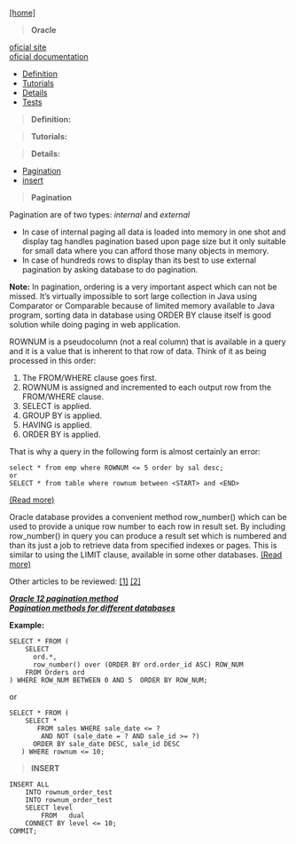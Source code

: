 [[home]](../../../../home.html)

> **Oracle**

[oficial site](http://www.oracle.com/index.html)<br/>
[oficial documentation](http://www.oracle.com/technetwork/indexes/documentation/index.html)
 

- [Definition](#definition)
- [Tutorials](#tutorials)
- [Details](#details)
- [Tests](#tests)


<a name="definition"></a>
> **Definition:** <br/>

<a name="tutorials"></a>
> **Tutorials:** <br/>

  
<a name="details"></a>
> **Details:**<br/>

 - [Pagination](#pagination)
 - [insert](#insert) 

<a name="pagination"></a>
> **Pagination**

Pagination are of two types: *internal* and *external* <br/>
 
 - In case of internal paging all data is loaded into memory in one shot and display tag handles pagination based upon page size but it only suitable for small data where you can afford those many objects in memory.<br/> 
 - In case of hundreds rows to display than its best to use external pagination by asking database to do pagination. 

**Note:** In pagination, ordering is a very important aspect which can not be missed. It’s virtually impossible to sort large collection in Java using Comparator or Comparable because of limited memory available to Java program, sorting data in database using ORDER BY clause itself is good solution while doing paging in web application.

ROWNUM is a pseudocolumn (not a real column) that is available in a query and it is a value that is inherent to that row of data.
Think of it as being processed in this order:

1. The FROM/WHERE clause goes first. 
2. ROWNUM is assigned and incremented to each output row from the FROM/WHERE clause. 
3. SELECT is applied. 
4. GROUP BY is applied. 
5. HAVING is applied. 
6. ORDER BY is applied.

That is why a query in the following form is almost certainly an error: 

	select * from emp where ROWNUM <= 5 order by sal desc;
	or
    SELECT * from table where rownum between <START> and <END>

 [(Read more)](http://progcookbook.blogspot.ro/2006/02/using-rownum-properly-for-pagination.html)


Oracle database provides a convenient method row_number() which can be used to provide a unique row number to each row in result set. By including row_number() in query you can produce a result set which is numbered and than its just a job to retrieve data from specified indexes or pages. This is similar to using the LIMIT clause, available in some other databases.
[(Read more)](http://javarevisited.blogspot.com/2012/12/oracle-pagination-sql-query-example-for-java.html#ixzz3HuZORKlO)

Other articles to be reviewed:
[[1]](http://www.oracle.com/technetwork/issue-archive/2006/06-sep/o56asktom-086197.html)
[[2]](http://www.oracle.com/technetwork/issue-archive/2007/07-jan/o17asktom-093877.html) 

[***Oracle 12 pagination method***](http://oracle-base.com/articles/12c/row-limiting-clause-for-top-n-queries-12cr1.php)<br/>
[***Pagination methods for different databases***](http://use-the-index-luke.com/sql/partial-results/fetch-next-page)


**Example:**<br/>

    SELECT * FROM (
	    SELECT
	      ord.*,
	      row_number() over (ORDER BY ord.order_id ASC) ROW_NUM
	    FROM Orders ord  
	) WHERE ROW_NUM BETWEEN 0 AND 5  ORDER BY ROW_NUM;

or

    SELECT * FROM ( 
		SELECT *
           FROM sales WHERE sale_date <= ?
            AND NOT (sale_date = ? AND sale_id >= ?)
          ORDER BY sale_date DESC, sale_id DESC
       ) WHERE rownum <= 10;

<a name="insert"></a> 
> **INSERT**


    INSERT ALL
  		INTO rownum_order_test
  		INTO rownum_order_test
		SELECT level
			FROM   dual
		CONNECT BY level <= 10;
	COMMIT;